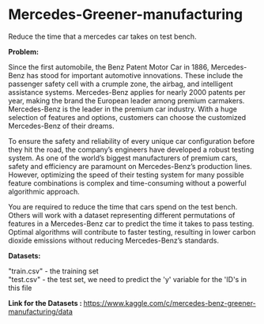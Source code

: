 # Mercedes-Greener-manufacturing
Reduce the time that a mercedes car takes on test bench.

<b>Problem:</b>

Since the first automobile, the Benz Patent Motor Car in 1886, Mercedes-Benz has stood for important automotive innovations. These include the passenger safety cell with a crumple zone, the airbag, and intelligent assistance systems. Mercedes-Benz applies for nearly 2000 patents per year, making the brand the European leader among premium carmakers. Mercedes-Benz is the leader in the premium car industry. With a huge selection of features and options, customers can choose the customized Mercedes-Benz of their dreams.

To ensure the safety and reliability of every unique car configuration before they hit the road, the company’s engineers have developed a robust testing system. As one of the world’s biggest manufacturers of premium cars, safety and efficiency are paramount on Mercedes-Benz’s production lines. However, optimizing the speed of their testing system for many possible feature combinations is complex and time-consuming without a powerful algorithmic approach.

You are required to reduce the time that cars spend on the test bench. Others will work with a dataset representing different permutations of features in a Mercedes-Benz car to predict the time it takes to pass testing. Optimal algorithms will contribute to faster testing, resulting in lower carbon dioxide emissions without reducing Mercedes-Benz’s standards.


<b>Datasets:</b>

"train.csv" - the training set<br>
"test.csv" - the test set, we need to predict the 'y' variable for the 'ID's in this file

<b>Link for the Datasets : </b> <a href="https://www.kaggle.com/c/mercedes-benz-greener-manufacturing/data"> https://www.kaggle.com/c/mercedes-benz-greener-manufacturing/data</a>
